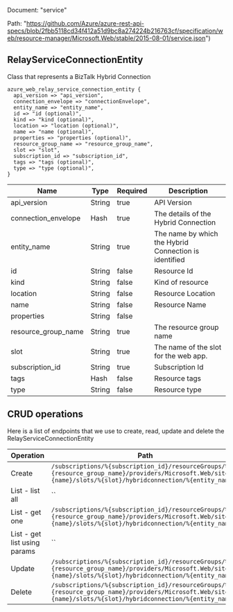 Document: "service"


Path: "https://github.com/Azure/azure-rest-api-specs/blob/2fbb5118cd34f412a51d9bc8a274224b216763cf/specification/web/resource-manager/Microsoft.Web/stable/2015-08-01/service.json")

## RelayServiceConnectionEntity

Class that represents a BizTalk Hybrid Connection

```puppet
azure_web_relay_service_connection_entity {
  api_version => "api_version",
  connection_envelope => "connectionEnvelope",
  entity_name => "entity_name",
  id => "id (optional)",
  kind => "kind (optional)",
  location => "location (optional)",
  name => "name (optional)",
  properties => "properties (optional)",
  resource_group_name => "resource_group_name",
  slot => "slot",
  subscription_id => "subscription_id",
  tags => "tags (optional)",
  type => "type (optional)",
}
```

| Name        | Type           | Required       | Description       |
| ------------- | ------------- | ------------- | ------------- |
|api_version | String | true | API Version |
|connection_envelope | Hash | true | The details of the Hybrid Connection |
|entity_name | String | true | The name by which the Hybrid Connection is identified |
|id | String | false | Resource Id |
|kind | String | false | Kind of resource |
|location | String | false | Resource Location |
|name | String | false | Resource Name |
|properties | String | false |  |
|resource_group_name | String | true | The resource group name |
|slot | String | true | The name of the slot for the web app. |
|subscription_id | String | true | Subscription Id |
|tags | Hash | false | Resource tags |
|type | String | false | Resource type |



## CRUD operations

Here is a list of endpoints that we use to create, read, update and delete the RelayServiceConnectionEntity

| Operation | Path | Verb | Description | OperationID |
| ------------- | ------------- | ------------- | ------------- | ------------- |
|Create|`/subscriptions/%{subscription_id}/resourceGroups/%{resource_group_name}/providers/Microsoft.Web/sites/%{name}/slots/%{slot}/hybridconnection/%{entity_name}`|Put||Sites_CreateOrUpdateSiteRelayServiceConnectionSlot|
|List - list all|``||||
|List - get one|`/subscriptions/%{subscription_id}/resourceGroups/%{resource_group_name}/providers/Microsoft.Web/sites/%{name}/slots/%{slot}/hybridconnection/%{entity_name}`|Get||Sites_GetSiteRelayServiceConnectionSlot|
|List - get list using params|``||||
|Update|`/subscriptions/%{subscription_id}/resourceGroups/%{resource_group_name}/providers/Microsoft.Web/sites/%{name}/slots/%{slot}/hybridconnection/%{entity_name}`|Put||Sites_CreateOrUpdateSiteRelayServiceConnectionSlot|
|Delete|`/subscriptions/%{subscription_id}/resourceGroups/%{resource_group_name}/providers/Microsoft.Web/sites/%{name}/slots/%{slot}/hybridconnection/%{entity_name}`|Delete||Sites_DeleteSiteRelayServiceConnectionSlot|
